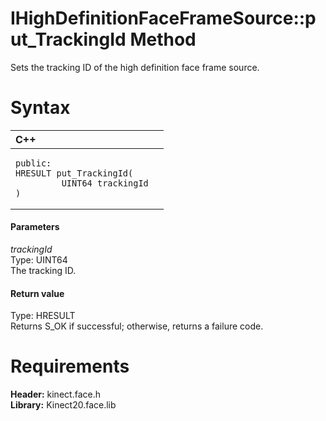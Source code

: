 IHighDefinitionFaceFrameSource::put\_TrackingId Method  
======================================================  

Sets the tracking ID of the high definition face frame source. <span id="syntaxSection"></span>

Syntax  
======  

<table>
<colgroup>
<col width="100%" />
</colgroup>
<thead>
<tr class="header">
<th align="left">C++</th>
</tr>
</thead>
<tbody>
<tr class="odd">
<td align="left"><pre><code>public:  
HRESULT put_TrackingId(  
         UINT64 trackingId  
)</code></pre></td>
</tr>
</tbody>
</table>

<span id="ID4EG"></span>
#### Parameters  

*trackingId*    
Type: UINT64  
The tracking ID.  

<span id="ID4EP"></span>
#### Return value  

Type: HRESULT  
Returns S\_OK if successful; otherwise, returns a failure code.  

<span id="requirements"></span>

Requirements  
============  

**Header:** kinect.face.h  
**Library:** Kinect20.face.lib  



<!--Please do not edit the data in the comment block below.-->
<!--
TOCTitle : put_TrackingId Method
RLTitle : IHighDefinitionFaceFrameSource::put_TrackingId Method
KeywordK : put_TrackingId method
KeywordK : IHighDefinitionFaceFrameSource::put_TrackingId method
KeywordF : IHighDefinitionFaceFrameSource::put_TrackingId
KeywordF : put_TrackingId
KeywordF : Microsoft.Kinect.face.IHighDefinitionFaceFrameSource.put_TrackingId(UINT64)
KeywordA : M:Microsoft.Kinect.face.IHighDefinitionFaceFrameSource.put_TrackingId(UINT64)
AssetID : M:Microsoft.Kinect.face.IHighDefinitionFaceFrameSource.put_TrackingId(UINT64)
Locale : en-us
CommunityContent : 1
APIType : Managed
APILocation : 
APIName : Microsoft.Kinect.face.IHighDefinitionFaceFrameSource::put_TrackingId
TargetOS : Windows
TopicType : kbSyntax
DevLang : C++
DocSet : K4Wv2
ProjType : K4Wv2Proj
Technology : Kinect for Windows
Product : Kinect for Windows SDK v2
productversion : 20
-->
